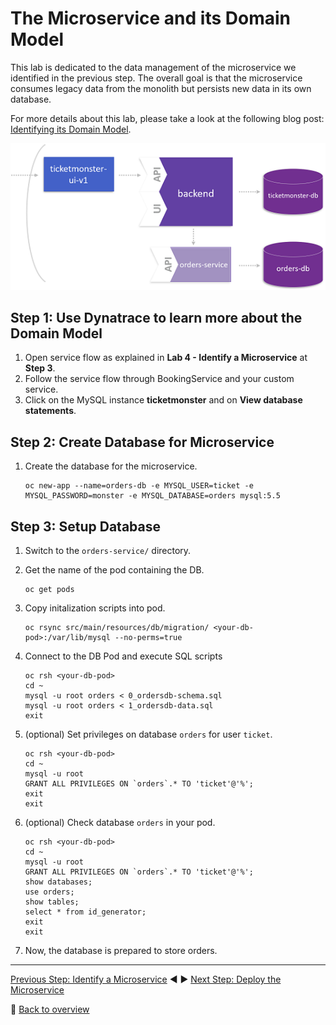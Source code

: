 # The Microservice and its Domain Model

This lab is dedicated to the data management of the microservice we identified in the previous step. The overall goal is that the microservice consumes legacy data from the monolith but persists new data in its own database.

For more details about this lab, please take a look at the following blog post: [Identifying its Domain Model](https://www.dynatrace.com/news/blog/monolith-to-microservices-the-microservice-and-its-domain-model/).

![domain_model](../assets/domain_model.png)

## Step 1: Use Dynatrace to learn more about the Domain Model

1. Open service flow as explained in **Lab 4 - Identify a Microservice** at **Step 3**.
1. Follow the service flow through BookingService and your custom service. 
1. Click on the MySQL instance **ticketmonster** and on **View database statements**.

## Step 2: Create Database for Microservice

1. Create the database for the microservice.
    ```
    oc new-app --name=orders-db -e MYSQL_USER=ticket -e MYSQL_PASSWORD=monster -e MYSQL_DATABASE=orders mysql:5.5
    ```

## Step 3: Setup Database

1. Switch to the `orders-service/` directory.

1. Get the name of the pod containing the DB.
    ```
    oc get pods
    ```

1. Copy initalization scripts into pod.
    ```
    oc rsync src/main/resources/db/migration/ <your-db-pod>:/var/lib/mysql --no-perms=true
    ```

1. Connect to the DB Pod and execute SQL scripts
    ```
    oc rsh <your-db-pod>
    cd ~
    mysql -u root orders < 0_ordersdb-schema.sql
    mysql -u root orders < 1_ordersdb-data.sql
    exit
    ```

1. (optional) Set privileges on database `orders` for user `ticket`.
    ```
    oc rsh <your-db-pod>
    cd ~
    mysql -u root
    GRANT ALL PRIVILEGES ON `orders`.* TO 'ticket'@'%';
    exit
    exit
    ```

1. (optional) Check database `orders` in your pod.
    ```
    oc rsh <your-db-pod>
    cd ~
    mysql -u root
    GRANT ALL PRIVILEGES ON `orders`.* TO 'ticket'@'%';
    show databases;
    use orders;
    show tables;
    select * from id_generator;
    exit
    exit
    ```

1. Now, the database is prepared to store orders.

---

[Previous Step: Identify a Microservice](../4_Identify_a_Microservice) :arrow_backward: :arrow_forward: [Next Step: Deploy the Microservice](../6_Deploy_the_Microservice)

:arrow_up_small: [Back to overview](../)
